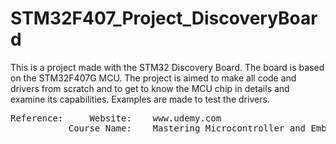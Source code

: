 # STM32F407_Project_DiscoveryBoard
This is a project made with the STM32 Discovery Board. The board is based on the STM32F407G MCU. The project is aimed to make all code and drivers from scratch and to get to know the MCU chip in details and examine its capabilities. Examples are made to test the drivers. 

<pre>
Reference:     Website:    www.udemy.com     
           Course Name:    Mastering Microcontroller and Embedded Driver Development  
</pre>
